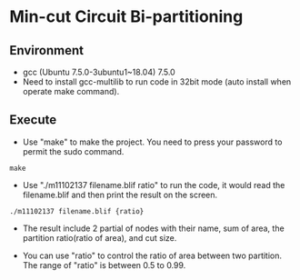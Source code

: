 # Min-cut Circuit Bi-partitioning

## Environment
- gcc (Ubuntu 7.5.0-3ubuntu1~18.04) 7.5.0
- Need to install gcc-multilib to run code in 32bit mode (auto install when operate make command).

## Execute
- Use "make" to make the project. You need to press your password to permit the sudo command.
```
make
```

- Use "./m11102137 filename.blif ratio" to run the code, it would read the filename.blif and then print the result on the screen.

```
./m11102137 filename.blif {ratio}
```

- The result include 2 partial of nodes with their name, sum of area, the partition ratio(ratio of area), and cut size.

- You can use "ratio" to control the ratio of area between two partition. The range of "ratio" is between 0.5 to 0.99.
